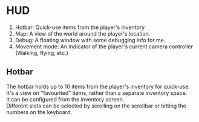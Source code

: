 # HUD
1) Hotbar: Quick-use items from the player's inventory
2) Map: A view of the world around the player's location.
3) Debug: A floating window with some debugging info for me.  
4) Movement mode: An indicator of the player's current camera controller (Walking, flying, etc.)

## Hotbar
The hotbar holds up to 10 items from the player's inventory for quick-use.  
It's a view on "favourited" items, rather than a separate inventory space.  
It can be configured from the inventory screen.  
Different slots can be selected by scrolling on the scrollbar or hitting the numbers on the keyboard.
